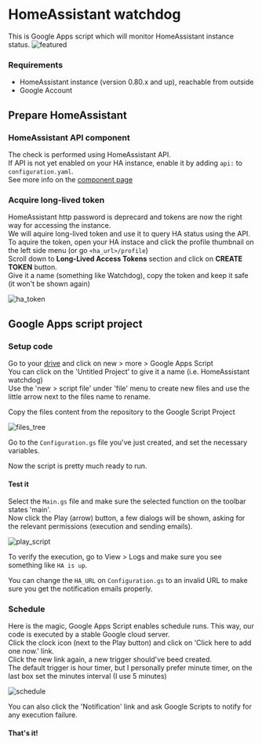 # HomeAssistant watchdog
This is Google Apps script which will monitor HomeAssistant instance status.
![featured](https://i.imgur.com/J8Pl5gC.png)

### Requirements
* HomeAssistant instance (version 0.80.x and up), reachable from outside
* Google Account

## Prepare HomeAssistant
### HomeAssistant API component
The check is performed using HomeAssistant API.  
If API is not yet enabled on your HA instance, enable it by adding `api:` to `configuration.yaml`.  
See more info on the [component page](https://www.home-assistant.io/components/api/)

### Acquire long-lived token
HomeAssistant http password is deprecard and tokens are now the right way for accessing the instance.  
We will aquire long-lived token and use it to query HA status using the API.  
To aquire the token, open your HA instace and click the profile thumbnail on the left side menu (or go `<ha_url>/profile`)  
Scroll down to __Long-Lived Access Tokens__ section and click on __CREATE TOKEN__ button.  
Give it a name (something like Watchdog), copy the token and keep it safe (it won't be shown again)  

![ha_token](https://i.imgur.com/TGDtgOw.png)

## Google Apps script project
### Setup code
Go to your [drive](https://drive.google.com) and click on new > more > Google Apps Script  
You can click on the 'Untitled Project' to give it a name (i.e. HomeAssistant watchdog)  
Use the 'new > script file' under 'file' menu to create new files and use the little arrow next to the files name to rename.

Copy the files content from the repository to the Google Script Project

![files_tree](https://i.imgur.com/tzYlH9R.png)

Go to the `Configuration.gs` file you've just created, and set the necessary variables.

Now the script is pretty much ready to run.  

#### Test it
Select the `Main.gs` file and make sure the selected function on the toolbar states 'main'.  
Now click the Play (arrow) button, a few dialogs will be shown, asking for the relevant permissions (execution and sending emails).  

![play_script](https://i.imgur.com/nptZaCY.png)

To verify the execution, go to View > Logs and make sure you see something like `HA is up`.

You can change the `HA_URL` on `Configuration.gs` to an invalid URL to make sure you get the notification emails properly.

### Schedule
Here is the magic, Google Apps Script enables schedule runs. This way, our code is executed by a stable Google cloud server.  
Click the clock icon (next to the Play button) and click on 'Click here to add one now.' link.  
Click the new link again, a new trigger should've beed created.  
The default trigger is hour timer, but I personally prefer minute timer, on the last box set the minutes interval (I use 5 minutes)  

![schedule](https://i.imgur.com/q1lqMu7.png)

You can also click the 'Notification' link and ask Google Scripts to notify for any execution failure.

#### That's it!
